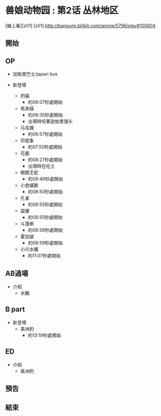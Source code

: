 # 兽娘动物园 : 第2话 丛林地区

[線上看][z01]
[z01]:http://bangumi.bilibili.com/anime/5796/play#100604
## 開始
## OP
* 加帕里巴士/japari bus 

* 新登場
  * 豹貓
    * 約06:07秒處開始
  * 馬來貘
    * 約06:35秒處開始
    * 出場時咬著迦帕里馒头
  * 马岛狸
    * 約06:57秒處開始
  * 印度象
    * 約07:50秒處開始
  * 花鹿
    * 約08:27秒處開始
    * 出場時在吃土
  * 眼鏡王蛇
    * 約08:46秒處開始
  * 小食蟻獸
    * 約08:50秒處開始
  * 孔雀
    * 約08:55秒處開始
  * 袋獾
    * 約08:55秒處開始
  * 斗篷蜥
    * 約08:58秒處開始
  * 霍加狓
    * 約08:59秒處開始
  * 小爪水獺
    * 約11:07秒處開始

## AB過場

* 介紹
  * 水獺
  
## B part 

* 新登場
  * 美洲豹
    * 約13:19秒處開始
    
## ED

* 介紹
  * 美洲豹

## 預告

  


    


    
## 結束


